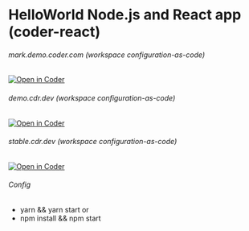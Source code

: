 # HelloWorld Node.js and React app (coder-react)

###### mark.demo.coder.com (workspace configuration-as-code)
[![Open in Coder](https://cdn.coder.com/embed-button.svg)](https://mark.demo.coder.com/wac/build?template_oauth_service=github&template_url=git@github.com:mtm20176/coder-react.git&template_ref=main&template_filepath=.coder/coder.yaml)

###### demo.cdr.dev (workspace configuration-as-code)
[![Open in Coder](https://cdn.coder.com/embed-button.svg)](https://demo.cdr.dev/wac/build?template_oauth_service=github&template_url=git@github.com:mtm20176/coder-react.git&template_ref=main&template_filepath=.coder/coder.yaml)

###### stable.cdr.dev (workspace configuration-as-code)
[![Open in Coder](https://cdn.coder.com/embed-button.svg)](https://stable.cdr.dev/wac/build?template_oauth_service=github&template_url=git@github.com:mtm20176/coder-react.git&template_ref=main&template_filepath=.coder/coder.yaml)

###### Config

* yarn && yarn start
or
* npm install && npm start